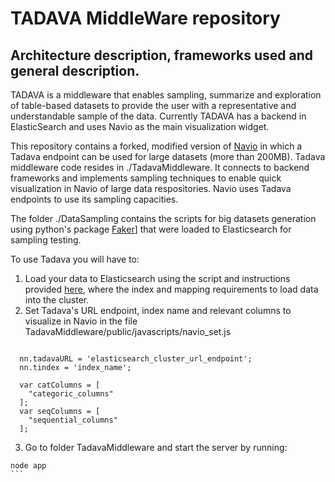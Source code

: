 # TADAVA MiddleWare repository

## Architecture description, frameworks used and general description.

TADAVA is a middleware that enables sampling, summarize and exploration of table-based datasets to provide the user with a representative and understandable sample of the data. Currently TADAVA has a backend in ElasticSearch and uses Navio as the main visualization widget.

This repository contains a forked, modified version of [Navio](https://github.com/john-guerra/navio/) in which a Tadava endpoint can be used for large datasets (more than 200MB). 
Tadava middleware code resides in ./TadavaMiddleware. It connects to backend frameworks and implements sampling techniques to enable quick visualization in Navio of large data respositories. Navio uses Tadava endpoints to use its sampling capacities.

The folder ./DataSampling contains the scripts for big datasets generation using python's package [Faker](https://github.com/joke2k/faker)] that were loaded to Elasticsearch for sampling testing.

To use Tadava you will have to:
1. Load your data to Elasticsearch using the script and instructions provided [here](https://github.com/john-guerra/elasticSearchExperiments/blob/master/DataSampling/indicemapping.md), where the index and mapping requirements to load data into the cluster.
2. Set Tadava's URL endpoint, index name and relevant columns to visualize in Navio in the file TadavaMiddleware/public/javascripts/navio_set.js
````

  nn.tadavaURL = 'elasticsearch_cluster_url_endpoint';
  nn.tindex = 'index_name';

  var catColumns = [
    "categoric_columns"
  ];
  var seqColumns = [
    "sequential_columns"
  ];
````

3. Go to folder TadavaMiddleware and start the server by running:
````
node app
```

